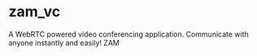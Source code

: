 # zam_vc
A WebRTC powered video conferencing application.
Communicate with anyone instantly and easily!
ZAM
